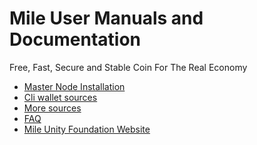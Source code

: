 # Mile User Manuals and Documentation 
Free, Fast, Secure and Stable Coin For The Real Economy

<!--ts-->
   * [Master Node Installation](https://github.com/mile-core/mile-docs/wiki/Installation-Master-Node)
   * [Cli wallet sources](https://github.com/mile-core/mile-csa-jsonrpc-client)
   * [More sources](https://github.com/mile-core)
   * [FAQ](https://github.com/mile-core/mile-docs/wiki/faq)
   * [Mile Unity Foundation Website](https://mile.global)
<!--te-->

